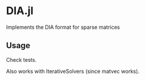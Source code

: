 # DIA.jl

Implements the DIA format for sparse matrices

## Usage 

Check tests. 

Also works with IterativeSolvers (since matvec works).
